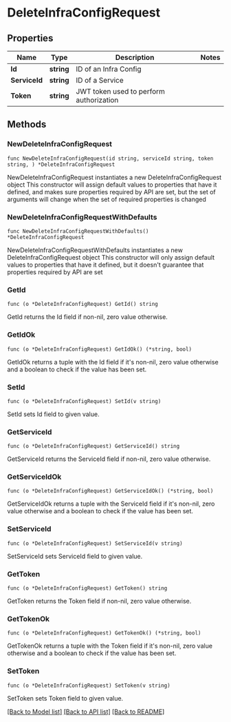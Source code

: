 # DeleteInfraConfigRequest

## Properties

Name | Type | Description | Notes
------------ | ------------- | ------------- | -------------
**Id** | **string** | ID of an Infra Config | 
**ServiceId** | **string** | ID of a Service | 
**Token** | **string** | JWT token used to perform authorization | 

## Methods

### NewDeleteInfraConfigRequest

`func NewDeleteInfraConfigRequest(id string, serviceId string, token string, ) *DeleteInfraConfigRequest`

NewDeleteInfraConfigRequest instantiates a new DeleteInfraConfigRequest object
This constructor will assign default values to properties that have it defined,
and makes sure properties required by API are set, but the set of arguments
will change when the set of required properties is changed

### NewDeleteInfraConfigRequestWithDefaults

`func NewDeleteInfraConfigRequestWithDefaults() *DeleteInfraConfigRequest`

NewDeleteInfraConfigRequestWithDefaults instantiates a new DeleteInfraConfigRequest object
This constructor will only assign default values to properties that have it defined,
but it doesn't guarantee that properties required by API are set

### GetId

`func (o *DeleteInfraConfigRequest) GetId() string`

GetId returns the Id field if non-nil, zero value otherwise.

### GetIdOk

`func (o *DeleteInfraConfigRequest) GetIdOk() (*string, bool)`

GetIdOk returns a tuple with the Id field if it's non-nil, zero value otherwise
and a boolean to check if the value has been set.

### SetId

`func (o *DeleteInfraConfigRequest) SetId(v string)`

SetId sets Id field to given value.


### GetServiceId

`func (o *DeleteInfraConfigRequest) GetServiceId() string`

GetServiceId returns the ServiceId field if non-nil, zero value otherwise.

### GetServiceIdOk

`func (o *DeleteInfraConfigRequest) GetServiceIdOk() (*string, bool)`

GetServiceIdOk returns a tuple with the ServiceId field if it's non-nil, zero value otherwise
and a boolean to check if the value has been set.

### SetServiceId

`func (o *DeleteInfraConfigRequest) SetServiceId(v string)`

SetServiceId sets ServiceId field to given value.


### GetToken

`func (o *DeleteInfraConfigRequest) GetToken() string`

GetToken returns the Token field if non-nil, zero value otherwise.

### GetTokenOk

`func (o *DeleteInfraConfigRequest) GetTokenOk() (*string, bool)`

GetTokenOk returns a tuple with the Token field if it's non-nil, zero value otherwise
and a boolean to check if the value has been set.

### SetToken

`func (o *DeleteInfraConfigRequest) SetToken(v string)`

SetToken sets Token field to given value.



[[Back to Model list]](../README.md#documentation-for-models) [[Back to API list]](../README.md#documentation-for-api-endpoints) [[Back to README]](../README.md)


